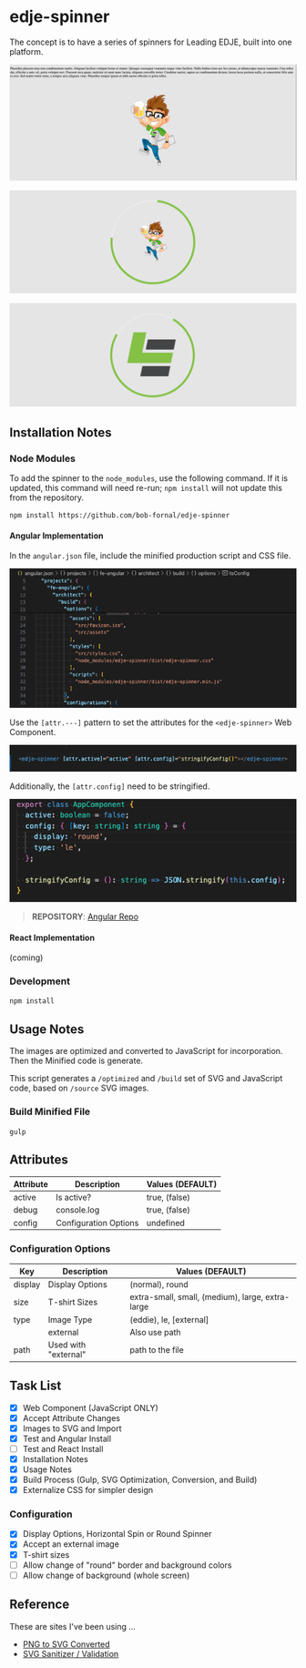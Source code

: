 # edje-spinner
 
The concept is to have a series of spinners for Leading EDJE, built into one platform.

![Demo Image 1](./images/documentation/DEMO-01.png)

![Demo Image 2](./images//documentation/DEMO-02.png)

![Demo Image 3](./images//documentation/DEMO-03.png)

## Installation Notes

### Node Modules

To add the spinner to the `node_modules`, use the following command. If it is updated, this command will need re-run; `npm install` will not update this from the repository.

```script
npm install https://github.com/bob-fornal/edje-spinner
```

#### Angular Implementation

In the `angular.json` file, include the minified production script and CSS file.

![Angular JSON File](./images/documentation/ANGULAR-01a.png)

Use the `[attr.---]` pattern to set the attributes for the `<edje-spinner>` Web Component.

![Angular HTML EDJE Spinner Web Component](./images/documentation/ANGULAR-02.png)

Additionally, the `[attr.config]` need to be stringified.

![Angular Class Stringified Function](./images/documentation/ANGULAR-03.png)

> **REPOSITORY**: [Angular Repo](https://github.com/bob-fornal/edje-spinner-angular)

#### React Implementation

(coming)

### Development

```script
npm install
```

## Usage Notes

The images are optimized and converted to JavaScript for incorporation. Then the Minified code is generate.

This script generates a `/optimized` and `/build` set of SVG and JavaScript code, based on `/source` SVG images.

### Build Minified File

```script
gulp
```

## Attributes

| Attribute | Description | Values (DEFAULT) |
|-----------|-------------|------------------|
| active | Is active? | true, (false) |
| debug | console.log | true, (false) |
| config | Configuration Options | undefined |

### Configuration Options
| Key | Description | Values (DEFAULT) |
|-----|-------------|------------------|
| display | Display Options | (normal), round |
| size | T-shirt Sizes | extra-small, small, (medium), large, extra-large |
| type | Image Type | (eddie), le, \[external\] |
| | external | Also use path |
| path | Used with "external" | path to the file |

## Task List

- [x] Web Component (JavaScript ONLY)
- [x] Accept Attribute Changes
- [x] Images to SVG and Import
- [x] Test and Angular Install
- [ ] Test and React Install
- [x] Installation Notes
- [x] Usage Notes
- [x] Build Process (Gulp, SVG Optimization, Conversion, and Build)
- [x] Externalize CSS for simpler design

### Configuration

- [x] Display Options, Horizontal Spin or Round Spinner
- [x] Accept an external image
- [x] T-shirt sizes
- [ ] Allow change of "round" border and background colors
- [ ] Allow change of background (whole screen)

## Reference

These are sites I've been using ...

* [PNG to SVG Converted](https://svgconverter.app/free)
* [SVG Sanitizer / Validation](https://svg.enshrined.co.uk/)

